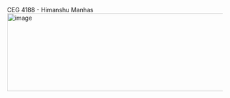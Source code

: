 CEG 4188 - Himanshu Manhas
<img width="1956" height="183" alt="image" src="https://github.com/user-attachments/assets/ffc7db31-0e76-400b-b233-dc8035a1491d" />
